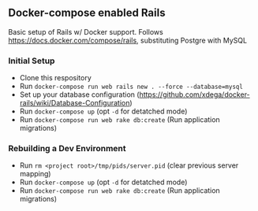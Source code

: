 ## Docker-compose enabled Rails
Basic setup of Rails w/ Docker support. Follows https://docs.docker.com/compose/rails, substituting Postgre with MySQL

### Initial Setup
- Clone this respository
- Run `docker-compose run web rails new . --force --database=mysql`
- Set up your database configuration (https://github.com/xdega/docker-rails/wiki/Database-Configuration)
- Run `docker-compose up` (opt `-d` for detatched mode)
- Run `docker-compose run web rake db:create` (Run application migrations)

### Rebuilding a Dev Environment
- Run `rm <project root>/tmp/pids/server.pid` (clear previous server mapping)
- Run `docker-compose up` (opt `-d` for detatched mode)
- Run `docker-compose run web rake db:create` (Run application migrations)
